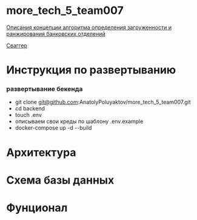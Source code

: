 # more_tech_5_team007

[Описания концепции алгоритма определения загруженности и ранжирования банковских отделений](https://hospitable-marmoset-d10.notion.site/6d0b51714bcd4d40ba67338a54213fc8)

[Сваггер](http://146.190.161.174:8000/swagger/)

#  Инструкция по развертыванию
### развертывание бекенда

- git clone git@github.com:AnatolyPoluyaktov/more_tech_5_team007.git
- cd backend
- touch .env
- описываем свои креды по шаблону .env.example
- docker-compose up -d --build
# Архитектура

# Схема базы данных

# Фунционал
